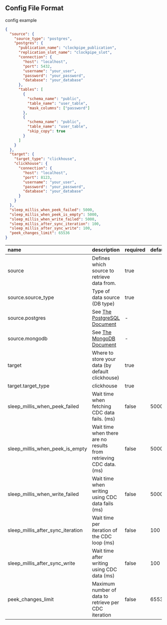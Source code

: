 ## Config File Format

config example

```json
{
  "source": {
    "source_type": "postgres",
    "postgres": {
      "publication_name": "clockpipe_publication",
      "replication_slot_name": "clockpipe_slot",
      "connection": {
        "host": "localhost",
        "port": 5432,
        "username": "your_user",
        "password": "your_password",
        "database": "your_database"
      },
      "tables": [
        {
          "schema_name": "public",
          "table_name": "user_table",
          "mask_columns": ["password"]
        },
        {
          "schema_name": "public",
          "table_name": "user_table",
          "skip_copy": true
        }
      ]
    }
  },
  "target": {
    "target_type": "clickhouse",
    "clickhouse": {
      "connection": {
        "host": "localhost",
        "port": 8123,
        "username": "your_user",
        "password": "your_password",
        "database": "your_database"
      }
    }
  },
  "sleep_millis_when_peek_failed": 5000,
  "sleep_millis_when_peek_is_empty": 5000,
  "sleep_millis_when_write_failed": 5000,
  "sleep_millis_after_sync_iteration": 100,
  "sleep_millis_after_sync_write": 100,
  "peek_changes_limit": 65536
}
```

| name                              | description                                                        | required | default |
| :-------------------------------- | :----------------------------------------------------------------- | :------- | :------ |
| source                            | Defines which source to retrieve data from.                        | true     |         |
| source.source_type                | Type of data source (DB type)                                      | true     |         |
| source.postgres                   | See [The PostgreSQL Document](./postgres/README.md)                | -        |         |
| source.mongodb                    | See [The MongoDB Document](./mongodb/README.md)                    | -        |         |
| target                            | Where to store your data (by default clickhouse)                   | true     |         |
| target.target_type                | clickhouse                                                         | true     |         |
| sleep_millis_when_peek_failed     | Wait time when fetching CDC data fails. (ms)                       | false    | 5000    |
| sleep_millis_when_peek_is_empty   | Wait time when there are no results from retrieving CDC data. (ms) | false    | 5000    |
| sleep_millis_when_write_failed    | Wait time when writing using CDC data fails (ms)                   | false    | 5000    |
| sleep_millis_after_sync_iteration | Wait time per iteration of the CDC loop (ms)                       | false    | 100     |
| sleep_millis_after_sync_write     | Wait time after writing using CDC data (ms)                        | false    | 100     |
| peek_changes_limit                | Maximum number of data to retrieve per CDC iteration               | false    | 65536   |
